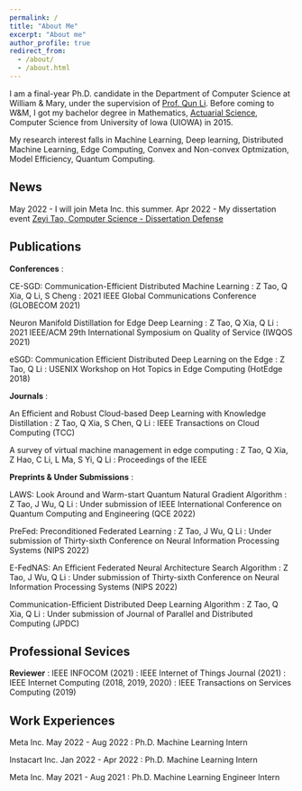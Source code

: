 ```yaml
---
permalink: /
title: "About Me"
excerpt: "About me"
author_profile: true
redirect_from: 
  - /about/
  - /about.html
---
```


I am a final-year Ph.D. candidate in the Department of Computer Science at William & Mary, under the supervision of [Prof. Qun Li](https://www.cs.wm.edu/~liqun/). Before coming to W&M, I got my bachelor degree in Mathematics, [Actuarial Science](https://en.wikipedia.org/wiki/Actuarial_science), Computer Science from University of Iowa (UIOWA) in 2015.

My research interest falls in Machine Learning, Deep learning, Distributed Machine Learning, Edge Computing, Convex and Non-convex Optmization, Model Efficiency, Quantum Computing.



## News
May 2022 - I will join Meta Inc. this summer.
Apr 2022 - My dissertation event [Zeyi Tao, Computer Science - Dissertation Defense](https://events.wm.edu/event/view/asgradstudies/129519)


## Publications
**Conferences**
:

CE-SGD: Communication-Efficient Distributed Machine Learning
:   Z Tao, Q Xia, Q Li, S Cheng
:   2021 IEEE Global Communications Conference (GLOBECOM 2021)

Neuron Manifold Distillation for Edge Deep Learning
:   Z Tao, Q Xia, Q Li
:   2021 IEEE/ACM 29th International Symposium on Quality of Service (IWQOS 2021)

eSGD: Communication Efficient Distributed Deep Learning on the Edge
:    Z Tao, Q Li
:    USENIX Workshop on Hot Topics in Edge Computing (HotEdge 2018)

**Journals**
:

An Efficient and Robust Cloud-based Deep Learning with Knowledge Distillation
:   Z Tao, Q Xia, S Chen, Q Li 
:   IEEE Transactions on Cloud Computing (TCC)

A survey of virtual machine management in edge computing
:    Z Tao, Q Xia, Z Hao, C Li, L Ma, S Yi, Q Li
:    Proceedings of the IEEE

**Preprints & Under Submissions**
:

LAWS: Look Around and Warm-start Quantum Natural Gradient Algorithm 
:   Z Tao, J Wu, Q Li
:   Under submission of IEEE International Conference on Quantum Computing and Engineering (QCE 2022)

PreFed: Preconditioned Federated Learning 
:   Z Tao, J Wu, Q Li
:   Under submission of Thirty-sixth Conference on Neural Information Processing Systems (NIPS 2022)
 
E-FedNAS: An Efficient Federated Neural Architecture Search Algorithm
:   Z Tao, J Wu, Q Li
:   Under submission of Thirty-sixth Conference on Neural Information Processing Systems (NIPS 2022)

Communication-Efficient Distributed Deep Learning Algorithm
:   Z Tao, Q Xia, Q Li
:   Under submission of Journal of Parallel and Distributed Computing (JPDC)

## Professional Sevices
**Reviewer**
:   IEEE INFOCOM (2021)
:   IEEE Internet of Things Journal (2021)
:   IEEE Internet Computing (2018, 2019, 2020)
:   IEEE Transactions on Services Computing (2019)

## Work Experiences

Meta Inc. May 2022 - Aug 2022
:   Ph.D. Machine Learning Intern

Instacart Inc. Jan 2022 - Apr 2022
:   Ph.D. Machine Learning Intern

Meta Inc. May 2021 - Aug 2021
:   Ph.D. Machine Learning Engineer Intern

